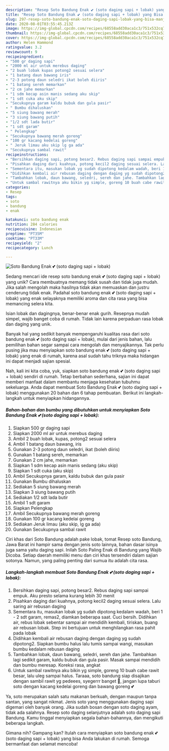 ```yaml
---
description: "Resep Soto Bandung Enak 💕 (soto daging sapi + lobak) yang Bisa Manjain Lidah"
title: "Resep Soto Bandung Enak 💕 (soto daging sapi + lobak) yang Bisa Manjain Lidah"
slug: 297-resep-soto-bandung-enak-soto-daging-sapi-lobak-yang-bisa-manjain-lidah
date: 2020-08-01T03:55:45.213Z
image: https://img-global.cpcdn.com/recipes/68558add30aca1c3/751x532cq70/soto-bandung-enak-💕-soto-daging-sapi-lobak-foto-resep-utama.jpg
thumbnail: https://img-global.cpcdn.com/recipes/68558add30aca1c3/751x532cq70/soto-bandung-enak-💕-soto-daging-sapi-lobak-foto-resep-utama.jpg
cover: https://img-global.cpcdn.com/recipes/68558add30aca1c3/751x532cq70/soto-bandung-enak-💕-soto-daging-sapi-lobak-foto-resep-utama.jpg
author: Helen Hammond
ratingvalue: 3.2
reviewcount: 9
recipeingredient:
- "500 gr daging sapi"
- "2000 ml air untuk merebus daging"
- "2 buah lobak kupas potong2 sesuai selera"
- "1 batang daun bawang iris"
- "2-3 potong daun seledri ikat boleh diiris"
- "1 batang sereh memarkan"
- "2 cm jahe memarkan"
- "1 sdm kecap asin manis sedang aku skip"
- "1 sdt cuka aku skip"
- "Secukupnya garam kaldu bubuk dan gula pasir"
- " Bumbu dihaluskan"
- "5 siung bawang merah"
- "3 siung bawang putih"
- "1/2 sdt lada butir"
- "1 sdt garam"
- " Pelengkap"
- "Secukupnya bawang merah goreng"
- "100 gr kacang kedelai goreng"
- " Jeruk limau aku skip lg ga ada"
- "Secukupnya sambal rawit"
recipeinstructions:
- "Bersihkan daging sapi, potong besar2. Rebus daging sapi sampai empuk. Aku presto selama kurang lebih 30 menit"
- "Pisahkan daging dari kuahnya, potong kecil2 daging sesuai selera. Lalu saring air rebusan daging"
- "Sementara itu, masukan lobak yg sudah dipotong kedalam wadah, beri 1 - 2 sdt garam, remas2, diamkan beberapa saat. Cuci bersih. Didihkan air, rebus lobak sebentar sampai air mendidih kembali, tiriskan, buang air rebusan lobak. Step ini bertujuan untuk menghilangkan rasa pahit pada lobak"
- "Didihkan kembali air rebusan daging dengan daging yg sudah dipotong2. Siapkan bumbu halus lalu tumis sampai wangi, masukan bumbu kedalam rebusan daging"
- "Tambahkan lobak, daun bawang, seledri, sereh dan jahe. Tambahkan lagi sedikit garam, kaldu bubuk dan gula pasir. Masak sampai mendidih dan bumbu meresap. Koreksi rasa, angkat"
- "Untuk sambal rawitnya aku bikin yg simple, goreng 10 buah cabe rawit besar, lalu uleg sampai halus. Taraaa, soto bandung siap disajikan dengan sambil rawit yg pedeees, syegerrr banget 🤤, jangan lupa taburi soto dengan kacang kedelai goreng dan bawang goreng 💕"
categories:
- Resep
tags:
- soto
- bandung
- enak

katakunci: soto bandung enak 
nutrition: 284 calories
recipecuisine: Indonesian
preptime: "PT35M"
cooktime: "PT33M"
recipeyield: "2"
recipecategory: Lunch

---
```



![Soto Bandung Enak 💕 (soto daging sapi + lobak)](https://img-global.cpcdn.com/recipes/68558add30aca1c3/751x532cq70/soto-bandung-enak-💕-soto-daging-sapi-lobak-foto-resep-utama.jpg)

Sedang mencari ide resep soto bandung enak 💕 (soto daging sapi + lobak) yang unik? Cara membuatnya memang tidak susah dan tidak juga mudah. Jika salah mengolah maka hasilnya tidak akan memuaskan dan justru cenderung tidak enak. Padahal soto bandung enak 💕 (soto daging sapi + lobak) yang enak selayaknya memiliki aroma dan cita rasa yang bisa memancing selera kita.

Isian lobak dan dagingnya, benar-benar enak gurih. Resepnya mudah simpel, wajib banget coba di rumah. Tidak lain karena perpaduan rasa lobak dan daging yang unik.

Banyak hal yang sedikit banyak mempengaruhi kualitas rasa dari soto bandung enak 💕 (soto daging sapi + lobak), mulai dari jenis bahan, lalu pemilihan bahan segar sampai cara mengolah dan menyajikannya. Tak perlu pusing jika mau menyiapkan soto bandung enak 💕 (soto daging sapi + lobak) yang enak di rumah, karena asal sudah tahu triknya maka hidangan ini dapat menjadi sajian spesial.


Nah, kali ini kita coba, yuk, siapkan soto bandung enak 💕 (soto daging sapi + lobak) sendiri di rumah. Tetap berbahan sederhana, sajian ini dapat memberi manfaat dalam membantu menjaga kesehatan tubuhmu sekeluarga. Anda dapat membuat Soto Bandung Enak 💕 (soto daging sapi + lobak) menggunakan 20 bahan dan 6 tahap pembuatan. Berikut ini langkah-langkah untuk menyiapkan hidangannya.

<!--inarticleads1-->

##### Bahan-bahan dan bumbu yang dibutuhkan untuk menyiapkan Soto Bandung Enak 💕 (soto daging sapi + lobak):

1. Siapkan 500 gr daging sapi
1. Siapkan 2000 ml air untuk merebus daging
1. Ambil 2 buah lobak, kupas, potong2 sesuai selera
1. Ambil 1 batang daun bawang, iris
1. Gunakan 2-3 potong daun seledri, ikat (boleh diiris)
1. Gunakan 1 batang sereh, memarkan
1. Gunakan 2 cm jahe, memarkan
1. Siapkan 1 sdm kecap asin manis sedang (aku skip)
1. Siapkan 1 sdt cuka (aku skip)
1. Ambil Secukupnya garam, kaldu bubuk dan gula pasir
1. Gunakan  Bumbu dihaluskan
1. Sediakan 5 siung bawang merah
1. Siapkan 3 siung bawang putih
1. Sediakan 1/2 sdt lada butir
1. Ambil 1 sdt garam
1. Siapkan  Pelengkap
1. Ambil Secukupnya bawang merah goreng
1. Gunakan 100 gr kacang kedelai goreng
1. Sediakan  Jeruk limau (aku skip, lg ga ada)
1. Gunakan Secukupnya sambal rawit


Ciri khas dari Soto Bandung adalah pake lobak, tomat Resep soto Bandung, Jawa Barat ini hampir sama dengan jenis soto lainnya, bahan dasar isinya juga sama yaitu daging sapi. Inilah Soto Paling Enak di Bandung yang Wajib Dicoba. Setiap daerah memiliki menu dan ciri khas tersendiri dalam sajian sotonya. Namun, yang paling penting dari sumua itu adalah cita rasa. 

<!--inarticleads2-->

##### Langkah-langkah membuat Soto Bandung Enak 💕 (soto daging sapi + lobak):

1. Bersihkan daging sapi, potong besar2. Rebus daging sapi sampai empuk. Aku presto selama kurang lebih 30 menit
1. Pisahkan daging dari kuahnya, potong kecil2 daging sesuai selera. Lalu saring air rebusan daging
1. Sementara itu, masukan lobak yg sudah dipotong kedalam wadah, beri 1 - 2 sdt garam, remas2, diamkan beberapa saat. Cuci bersih. Didihkan air, rebus lobak sebentar sampai air mendidih kembali, tiriskan, buang air rebusan lobak. Step ini bertujuan untuk menghilangkan rasa pahit pada lobak
1. Didihkan kembali air rebusan daging dengan daging yg sudah dipotong2. Siapkan bumbu halus lalu tumis sampai wangi, masukan bumbu kedalam rebusan daging
1. Tambahkan lobak, daun bawang, seledri, sereh dan jahe. Tambahkan lagi sedikit garam, kaldu bubuk dan gula pasir. Masak sampai mendidih dan bumbu meresap. Koreksi rasa, angkat
1. Untuk sambal rawitnya aku bikin yg simple, goreng 10 buah cabe rawit besar, lalu uleg sampai halus. Taraaa, soto bandung siap disajikan dengan sambil rawit yg pedeees, syegerrr banget 🤤, jangan lupa taburi soto dengan kacang kedelai goreng dan bawang goreng 💕


Ya, soto merupakan salah satu makanan berkuah, dengan maupun tanpa santan, yang sangat nikmat. Jenis soto yang menggunakan daging sapi digemari oleh banyak orang. Jika sudah bosan dengan soto daging ayam, tidak ada salahnya. Resep soto daging selanjutnya adalah soto daging sapi Bandung. Kamu tinggal menyiapkan segala bahan-bahannya, dan mengikuti beberapa langkah. 

Gimana nih? Gampang kan? Itulah cara menyiapkan soto bandung enak 💕 (soto daging sapi + lobak) yang bisa Anda lakukan di rumah. Semoga bermanfaat dan selamat mencoba!
